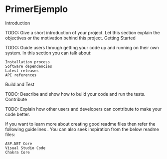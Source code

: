 # PrimerEjemplo

Introduction

TODO: Give a short introduction of your project. Let this section explain the objectives or the motivation behind this project.
Getting Started

TODO: Guide users through getting your code up and running on their own system. In this section you can talk about:

    Installation process
    Software dependencies
    Latest releases
    API references

Build and Test

TODO: Describe and show how to build your code and run the tests.
Contribute

TODO: Explain how other users and developers can contribute to make your code better.

If you want to learn more about creating good readme files then refer the following guidelines . You can also seek inspiration from the below readme files:

    ASP.NET Core
    Visual Studio Code
    Chakra Core 
